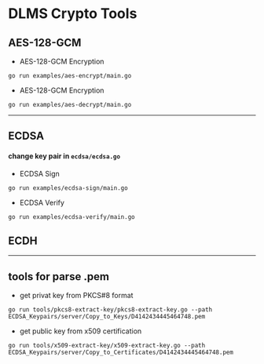 DLMS Crypto Tools
==========

AES-128-GCM
----------

- AES-128-GCM Encryption

```
go run examples/aes-encrypt/main.go
```

- AES-128-GCM Encryption

```
go run examples/aes-decrypt/main.go
```

----------

ECDSA
----------

#### change key pair in `ecdsa/ecdsa.go`

- ECDSA Sign

```
go run examples/ecdsa-sign/main.go
```

- ECDSA Verify

```
go run examples/ecdsa-verify/main.go
```

ECDH
----------

----------

tools for parse .pem
----------
- get privat key from PKCS#8 format  
```
go run tools/pkcs8-extract-key/pkcs8-extract-key.go --path ECDSA_Keypairs/server/Copy_to_Keys/D4142434445464748.pem
```
- get public key from x509 certification  
```
go run tools/x509-extract-key/x509-extract-key.go --path ECDSA_Keypairs/server/Copy_to_Certificates/D4142434445464748.pem
```

